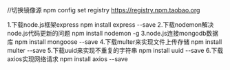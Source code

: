 //切换镜像源
npm config set registry https://registry.npm.taobao.org

1.下载node.js框架express
npm install express --save
2.下载nodemon解决node.js代码更新的问题
npm install nodemon -g
3.node.js连接mongodb数据库
npm install mongoose --save
4.下载multer来实现文件上传存储
npm install multer --save
5.下载uuid来实现不重复的字符串
npm install uuid --save
6.下载axios实现网络请求
npm install axios --save